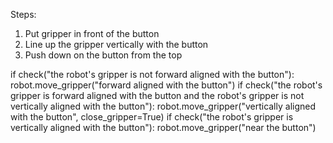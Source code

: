 

Steps:
1. Put gripper in front of the button 
2. Line up the gripper vertically with the button 
3. Push down on the button from the top 

if check("the robot's gripper is not forward aligned with the button"): 
    robot.move_gripper("forward aligned with the button") 
if check("the robot's gripper is forward aligned with the button and the robot's gripper is not vertically aligned with the button"): 
    robot.move_gripper("vertically aligned with the button", close_gripper=True) 
if check("the robot's gripper is vertically aligned with the button"): 
    robot.move_gripper("near the button")